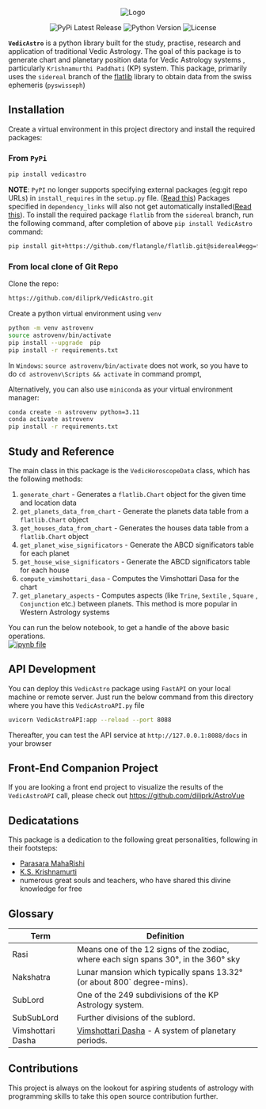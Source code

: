 <p align="center">
    <img src="https://raw.githubusercontent.com/diliprk/VedicAstro/main/VedicAstroLogo.png?raw=True" alt="Logo">
    <p align="center">
    <img src="https://img.shields.io/pypi/v/VedicAstro" alt="PyPi Latest Release"> <img src="https://img.shields.io/badge/python-3.11-limegreen" alt="Python Version"> <img src="https://img.shields.io/badge/License-MIT-blue" alt="License">
    </p> 
</p>

<b>`VedicAstro`</b> is a python library built for the study, practise, research and application of traditional Vedic Astrology. The goal of this package is to generate chart and planetary position data for Vedic Astrology systems , particularly `Krishnamurthi Paddhati` (KP) system. This package, primarily uses the `sidereal` branch of the [flatlib](https://github.com/flatangle/flatlib/tree/sidereal) library to obtain data from the swiss ephemeris (`pyswisseph`)

## Installation
Create a virtual environment in this project directory and install the required packages:

### From `PyPi`
```bash
pip install vedicastro
```
**NOTE**: `PyPI` no longer supports specifying external packages (eg:git repo URLs) in `install_requires` in the `setup.py` file. ([Read this](https://github.com/pypi/warehouse/issues/9404)) Packages specified in `dependency_links` will also not get automatically installed([Read this](https://setuptools.pypa.io/en/latest/deprecated/dependency_links.html)). To install the required package `flatlib` from the `sidereal` branch, run the following command, after completion of above `pip install VedicAstro` command:
```bash
pip install git+https://github.com/flatangle/flatlib.git@sidereal#egg=flatlib
```

### From local clone of Git Repo
Clone the repo: 
```bash
https://github.com/diliprk/VedicAstro.git
```

Create a python virtual environment using `venv`
```bash
python -m venv astrovenv
source astrovenv/bin/activate
pip install --upgrade  pip
pip install -r requirements.txt
```
In `Windows`: `source astrovenv/bin/activate` does not work, so you have to do `cd astrovenv\Scripts && activate` in command prompt, 

Alternatively, you can also use `miniconda` as your virtual environment manager:

```bash
conda create -n astrovenv python=3.11
conda activate astrovenv
pip install -r requirements.txt
```

## Study and Reference
The main class in this package is the `VedicHoroscopeData` class, which has the following methods:

 1. `generate_chart` - Generates a `flatlib.Chart` object for the given time and location data
 2. `get_planets_data_from_chart` - Generate the planets data table from a `flatlib.Chart` object
 3. `get_houses_data_from_chart` -  Generates the houses data table from a `flatlib.Chart` object
 4. `get_planet_wise_significators` - Generate the ABCD significators table for each planet
 5. `get_house_wise_significators` - Generate the ABCD significators table for each house
 6. `compute_vimshottari_dasa` - Computes the Vimshottari Dasa for the chart
 7. `get_planetary_aspects` - Computes aspects (like `Trine`, `Sextile` , `Square` , `Conjunction` etc.) between planets. This method is more popular in Western Astrology systems

You can run the  below notebook, to get a handle of the above basic operations.<br>[![ipynb file](https://img.shields.io/badge/VedicAstroStudy-notebook-brightgreen?logo=jupyter)](https://github.com/diliprk/VedicAstro/blob/main/VedicAstroStudy.ipynb)

## API Development
You can deploy this `VedicAstro` package using `FastAPI` on your local machine or remote server. Just run the below command from this directory where you have this `VedicAstroAPI.py` file

```bash
uvicorn VedicAstroAPI:app --reload --port 8088
```

Thereafter, you can test the API service at `http://127.0.0.1:8088/docs` in your browser

## Front-End Companion Project
If you are looking a front end project to visualize the results of the `VedicAstroAPI` call, please check out https://github.com/diliprk/AstroVue

## Dedicatations
This package is a dedication to the following great personalities, following in their footsteps:
- [Parasara MahaRishi](https://en.wikipedia.org/wiki/Parashara)
- [K.S. Krishnamurti](http://kpastrologys.net/about-us/)
- numerous great souls and teachers, who have shared this divine knowledge for free


## Glossary
| Term             | Definition                                                                                            |
|------------------|-------------------------------------------------------------------------------------------------------|
| Rasi             | Means one of the 12 signs of the zodiac, where each sign spans 30°, in the 360° sky                   |
| Nakshatra        | Lunar mansion which typically spans 13.32° (or about 800` degree-mins).                               |
| SubLord          | One of the 249 subdivisions of the KP Astrology system.                                               |
| SubSubLord       | Further divisions of the sublord.                                                                     |
| Vimshottari Dasha| [Vimshottari Dasha](https://en.wikipedia.org/wiki/Dasha_(astrology)) - A system of planetary periods. |


## Contributions
This project is always on the lookout for aspiring students of astrology with programming skills to take this open source contribution further.
